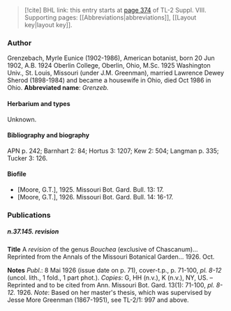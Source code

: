 > [!cite] BHL link: this entry starts at [page 374](https://www.biodiversitylibrary.org/page/33258852) of TL-2 Suppl. VIII.
> Supporting pages: [[Abbreviations|abbreviations]], [[Layout key|layout key]].

### Author

Grenzebach, Myrle Eunice (1902-1986), American botanist, born 20 Jun 1902, A.B. 1924 Oberlin College, Oberlin, Ohio, M.Sc. 1925 Washington Univ., St. Louis, Missouri (under J.M. Greenman), married Lawrence Dewey Sherod (1898-1984) and became a housewife in Ohio, died Oct 1986 in Ohio. 
**Abbreviated name**: *Grenzeb.*

#### Herbarium and types

Unknown.

#### Bibliography and biography

APN p. 242; Barnhart 2: 84; Hortus 3: 1207; Kew 2: 504; Langman p. 335; Tucker 3: 126.

#### Biofile

- \[Moore, G.T.\], 1925. Missouri Bot. Gard. Bull. 13: 17.
- \[Moore, G.T.\], 1926. Missouri Bot. Gard. Bull. 14: 16-17.

### Publications

##### n.37.145. revision

**Title**
A *revision* of the genus *Bouchea* (exclusive of Chascanum)... Reprinted from the Annals of the Missouri Botanical Garden... 1926. Oct.

**Notes**
*Publ*.: 8 Mai 1926 (issue date on p. 71), cover-t.p., p. 71-100, *pl. 8-12* (uncol. lith., 1 fold., 1 part phot.). *Copies*: G, HH (n.v.), K (n.v.), NY, US. – Reprinted and to be cited from Ann. Missouri Bot. Gard. 13(1): 71-100, *pl. 8-12.* 1926.
*Note*: Based on her master's thesis, which was supervised by Jesse More Greenman (1867-1951), see TL-2/1: 997 and above.

